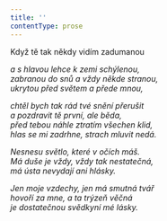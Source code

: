 ```yaml
---
title: ''
contentType: prose
---
```


Když tě tak někdy vidím zadumanou

_a s hlavou lehce k zemi schýlenou,  
zabranou do snů a vždy někde stranou,  
ukrytou před světem a přede mnou,_

_chtěl bych tak rád tvé snění přerušit  
a pozdravit tě první, ale běda,  
před tebou náhle ztratím všechen klid,  
hlas se mi zadrhne, strach mluvit nedá._

_Nesnesu světlo, které v očích máš.  
Má duše je vždy, vždy tak nestatečná,  
má ústa nevydají ani hlásky._

_Jen moje vzdechy, jen má smutná tvář  
hovoří za mne, a ta trýzeň věčná  
je dostatečnou svědkyní mé lásky._
